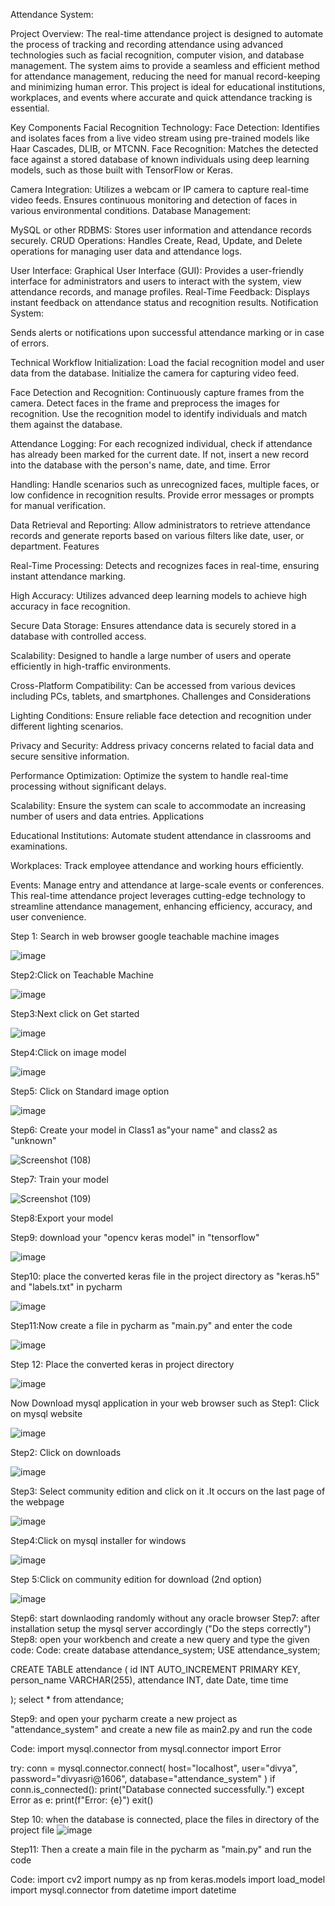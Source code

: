 Attendance System:

Project Overview:
The real-time attendance project is designed to automate the process of tracking and recording attendance using advanced technologies such as facial recognition, computer vision, and database management. The system aims to provide a seamless and efficient method for attendance management, reducing the need for manual record-keeping and minimizing human error. This project is ideal for educational institutions, workplaces, and events where accurate and quick attendance tracking is essential.

Key Components Facial Recognition Technology:
Face Detection: Identifies and isolates faces from a live video stream using pre-trained models like Haar Cascades, DLIB, or MTCNN. Face Recognition: Matches the detected face against a stored database of known individuals using deep learning models, such as those built with TensorFlow or Keras.

Camera Integration:
Utilizes a webcam or IP camera to capture real-time video feeds. Ensures continuous monitoring and detection of faces in various environmental conditions. Database Management:

MySQL or other RDBMS: Stores user information and attendance records securely. CRUD Operations: Handles Create, Read, Update, and Delete operations for managing user data and attendance logs.

User Interface:
Graphical User Interface (GUI): Provides a user-friendly interface for administrators and users to interact with the system, view attendance records, and manage profiles. Real-Time Feedback: Displays instant feedback on attendance status and recognition results. Notification System:

Sends alerts or notifications upon successful attendance marking or in case of errors. 

Technical Workflow Initialization: Load the facial recognition model and user data from the database. Initialize the camera for capturing video feed.

Face Detection and Recognition: Continuously capture frames from the camera. Detect faces in the frame and preprocess the images for recognition. Use the recognition model to identify individuals and match them against the database. 

Attendance Logging: For each recognized individual, check if attendance has already been marked for the current date. If not, insert a new record into the database with the person's name, date, and time. Error 

Handling: Handle scenarios such as unrecognized faces, multiple faces, or low confidence in recognition results. Provide error messages or prompts for manual verification. 

Data Retrieval and Reporting: Allow administrators to retrieve attendance records and generate reports based on various filters like date, user, or department. Features

Real-Time Processing: Detects and recognizes faces in real-time, ensuring instant attendance marking.

High Accuracy: Utilizes advanced deep learning models to achieve high accuracy in face recognition.

Secure Data Storage: Ensures attendance data is securely stored in a database with controlled access.

Scalability: Designed to handle a large number of users and operate efficiently in high-traffic environments.

Cross-Platform Compatibility: Can be accessed from various devices including PCs, tablets, and smartphones. Challenges and Considerations

Lighting Conditions: Ensure reliable face detection and recognition under different lighting scenarios.

Privacy and Security: Address privacy concerns related to facial data and secure sensitive information.

Performance Optimization: Optimize the system to handle real-time processing without significant delays.

Scalability: Ensure the system can scale to accommodate an increasing number of users and data entries. Applications

Educational Institutions: Automate student attendance in classrooms and examinations.

Workplaces: Track employee attendance and working hours efficiently.

Events: Manage entry and attendance at large-scale events or conferences. This real-time attendance project leverages cutting-edge technology to streamline attendance management, enhancing efficiency, accuracy, and user convenience.

Step 1: Search in web browser google teachable machine images

![image](https://github.com/user-attachments/assets/260ff775-cf81-4970-a768-62d0b55ea4e3)

Step2:Click on Teachable Machine

![image](https://github.com/user-attachments/assets/2d0c575f-e012-499d-b252-b11c4b59d969)

Step3:Next click on Get started

![image](https://github.com/user-attachments/assets/73f567f9-ecd8-44f9-9f66-17ba70222401)

Step4:Click on image model

![image](https://github.com/user-attachments/assets/e7da1eb8-4c64-40c7-976e-0ff2a727dd7b)

Step5: Click on Standard image option

![image](https://github.com/user-attachments/assets/b7c31795-e9b7-411e-9178-e68a4ee4f41b)

Step6: Create your model in Class1 as"your name" and class2 as "unknown"

![Screenshot (108)](https://github.com/user-attachments/assets/1445c49a-5f9d-4b22-8533-2eee6db443dd)

Step7: Train your model

![Screenshot (109)](https://github.com/user-attachments/assets/d3d0952a-63e2-468b-81fb-00bcebd86188)

Step8:Export your model

Step9: download your "opencv keras model" in "tensorflow"

![image](https://github.com/user-attachments/assets/0a25c939-29f0-4768-877b-2d04dcaf9221)

Step10: place the converted keras file in the project directory as "keras.h5" and "labels.txt" in pycharm

![image](https://github.com/user-attachments/assets/91c4c4e6-b997-43fe-bf17-b1f112a42256)

Step11:Now create a file in pycharm as "main.py" and enter the code

![image](https://github.com/user-attachments/assets/2d70d3bf-c62f-4c56-bb0e-2904d6473bf4)

Step 12: Place the converted keras in project directory

![image](https://github.com/user-attachments/assets/ffc00e11-8d79-407d-84f0-42c63f95ec94)


Now Download mysql application in your web browser such as
Step1: Click on mysql website

![image](https://github.com/user-attachments/assets/71f9d8ff-1653-4a0f-9d34-235c8e8007ea)

Step2: Click on downloads

![image](https://github.com/user-attachments/assets/cdeb79ac-2c77-4c37-b2fe-6a94fbacafab)

Step3: Select community edition and click on it .It occurs on the last page of the webpage

![image](https://github.com/user-attachments/assets/f374c515-2cc2-4534-8b99-a9ca70d971c8)

Step4:Click on mysql installer for windows

![image](https://github.com/user-attachments/assets/cd36b432-7566-447f-83c4-8668c518f94e)

Step 5:Click on community edition for download (2nd option)

![image](https://github.com/user-attachments/assets/f85ae297-938e-4f32-94be-184c212f70bc)

Step6: start downlaoding randomly without any oracle browser
Step7: after installation setup the mysql server accordingly ("Do the steps correctly")
Step8: open your workbench and create a new query and type the given code: Code:
create database attendance_system; USE attendance_system;

CREATE TABLE attendance ( id INT AUTO_INCREMENT PRIMARY KEY, person_name VARCHAR(255), attendance INT, date Date, time time

); select * from attendance;

Step9: and open your pycharm create a new project as "attendance_system" and create a new file as main2.py and run the code

Code: import mysql.connector from mysql.connector import Error

try: conn = mysql.connector.connect( host="localhost", user="divya", password="divyasri@1606", database="attendance_system" ) if conn.is_connected(): print("Database connected successfully.") except Error as e: print(f"Error: {e}") exit()

Step 10: when the database is connected, place the files in directory of the project file
![image](https://github.com/user-attachments/assets/d43e7ad0-d6a7-4e3c-b3de-71cb6554ff9f)

Step11: Then a create a main file in the pycharm as "main.py" and run the code

Code: import cv2 import numpy as np from keras.models import load_model import mysql.connector from datetime import datetime


